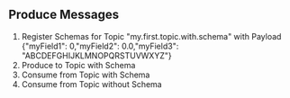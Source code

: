 ## Produce Messages
1. Register Schemas for Topic "my.first.topic.with.schema" with Payload {"myField1": 0,"myField2": 0.0,"myField3": "ABCDEFGHIJKLMNOPQRSTUVWXYZ"}
2. Produce to Topic with Schema
3. Consume from Topic with Schema
4. Consume from Topic without Schema